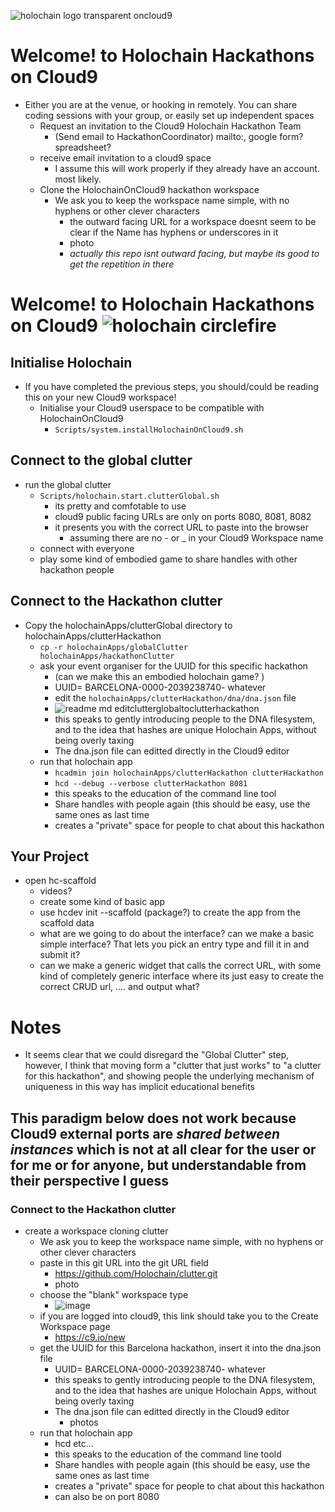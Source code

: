 ![holochain logo transparent oncloud9](https://user-images.githubusercontent.com/239550/32944597-eaa0a29c-cb44-11e7-9dd3-a0e0204bcbb3.png)

# Welcome! to Holochain Hackathons on Cloud9
* Either you are at the venue, or hooking in remotely. You can share coding sessions with your group, or easily set up independent spaces
  * Request an invitation to the Cloud9 Holochain Hackathon Team
    * (Send email to HackathonCoordinator) mailto:, google form? spreadsheet?
  * receive email invitation to a cloud9 space 
    * I assume this will work properly if they already have an account. most likely.
  * Clone the HolochainOnCloud9 hackathon workspace
    * We ask you to keep the workspace name simple, with no hyphens or other clever characters
      * the outward facing URL for a workspace doesnt seem to be clear if the Name has hyphens or underscores in it
      * photo
      * *actually this repo isnt outward facing, but maybe its good to get the repetition in there*

# Welcome! to Holochain Hackathons on Cloud9 ![holochain circlefire](https://user-images.githubusercontent.com/239550/32946435-620fbf6e-cb4c-11e7-9f63-6c7d51511109.png)
## Initialise Holochain
* If you have completed the previous steps, you should/could be reading this on your new Cloud9 workspace!
  * Initialise your Cloud9 userspace to be compatible with HolochainOnCloud9
    * `Scripts/system.installHolochainOnCloud9.sh`
## Connect to the global clutter
  * run the global clutter
    * `Scripts/holochain.start.clutterGlobal.sh`
      * its pretty and comfotable to use
      * cloud9 public facing URLs are only on ports 8080, 8081, 8082
      * it presents you with the correct URL to paste into the browser
        * assuming there are no - or _ in your Cloud9 Workspace name
    * connect with everyone
    * play some kind of embodied game to share handles with other hackathon people
## Connect to the Hackathon clutter
  * Copy the holochainApps/clutterGlobal directory to holochainApps/clutterHackathon
    * `cp -r holochainApps/globalClutter holochainApps/hackathonClutter`
    * ask your event organiser for the UUID for this specific hackathon
      * (can we make this an embodied holochain game? )
      * UUID= BARCELONA-0000-2039238740- whatever
      * edit the `holochainApps/clutterHackathon/dna/dna.json` file
      * ![readme md editclutterglobaltoclutterhackathon](https://user-images.githubusercontent.com/239550/32945013-accd81cc-cb46-11e7-8630-036fd8d4daae.jpg)
      * this speaks to gently introducing people to the DNA filesystem, and to the idea that hashes are unique Holochain Apps, without being overly taxing
      * The dna.json file can editted directly in the Cloud9 editor
    * run that holochain app
      * `hcadmin join holochainApps/clutterHackathon clutterHackathon`
      * `hcd --debug --verbose clutterHackathon 8081`
      * this speaks to the education of the command line tool
      * Share handles with people again (this should be easy, use the same ones as last time
      * creates a "private" space for people to chat about this hackathon
## Your Project
  * open hc-scaffold
    * videos?
    * create some kind of basic app
    * use hcdev init --scaffold (package?) to create the app from the scaffold data
    * what are we going to do about the interface? can we make a basic simple interface? That lets you pick an entry type and fill it in and submit it?
    * can we make a generic widget that calls the correct URL, with some kind of completely generic interface where its just easy to create the correct CRUD url, .... and output what?


# Notes
* It seems clear that we could disregard the "Global Clutter" step, however, I think that moving form a "clutter that just works" to "a clutter for this hackathon", and showing people the underlying mechanism of uniqueness in this way has implicit educational benefits

## This paradigm below does not work because Cloud9 external ports are ***shared between instances*** which is not at all clear for the user or for me or for anyone, but understandable from their perspective I guess
### Connect to the Hackathon clutter
  * create a workspace cloning clutter
    * We ask you to keep the workspace name simple, with no hyphens or other clever characters
    * paste in this git URL into the git URL field
      * https://github.com/Holochain/clutter.git
      * photo
    * choose the "blank" workspace type
      * ![image](https://user-images.githubusercontent.com/239550/32902769-259a7ece-caa8-11e7-964e-087d3d524023.png)
    * if you are logged into cloud9, this link should take you to the Create Workspace page
      * https://c9.io/new
    * get the UUID for this Barcelona hackathon, insert it into the dna.json file
      * UUID= BARCELONA-0000-2039238740- whatever
      * this speaks to gently introducing people to the DNA filesystem, and to the idea that hashes are unique Holochain Apps, without being overly taxing
      * The dna.json file can editted directly in the Cloud9 editor
        * photos
    * run that holochain app
      * hcd etc...
      * this speaks to the education of the command line toold
      * Share handles with people again (this should be easy, use the same ones as last time
      * creates a "private" space for people to chat about this hackathon
      * can also be on port 8080
